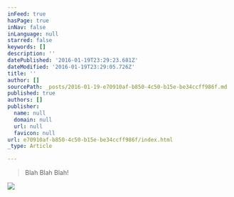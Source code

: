 ```yaml
---
inFeed: true
hasPage: true
inNav: false
inLanguage: null
starred: false
keywords: []
description: ''
datePublished: '2016-01-19T23:29:23.681Z'
dateModified: '2016-01-19T23:29:05.726Z'
title: ''
author: []
sourcePath: _posts/2016-01-19-e70910af-b850-4c50-b15e-be34ccff986f.md
published: true
authors: []
publisher:
  name: null
  domain: null
  url: null
  favicon: null
url: e70910af-b850-4c50-b15e-be34ccff986f/index.html
_type: Article

---
```

> Blah Blah Blah!

![](https://the-grid-user-content.s3-us-west-2.amazonaws.com/58052716-478c-4ae5-9a84-ac4177ad6177.jpg)